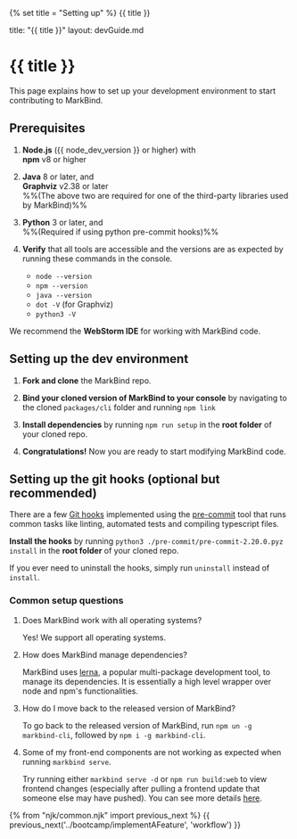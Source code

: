 {% set title = "Setting up" %}
<span id="title" class="d-none">{{ title }}</span>

<frontmatter>
  title: "{{ title }}"
  layout: devGuide.md
</frontmatter>

# {{ title }}

<div class="lead">

This page explains how to set up your development environment to start contributing to MarkBind.
</div>

## Prerequisites

1. **Node.js** ({{ node_dev_version }} or higher) with<br>
   **npm** v8 or higher

1. **Java** 8 or later, and<br>
   **Graphviz** v2.38 or later<br>
   %%(The above two are required for one of the third-party libraries used by MarkBind)%%

1. **Python** 3 or later, and<br>
   %%(Required if using python pre-commit hooks)%%

1. **Verify** that all tools are accessible and the versions are as expected by running these commands in the console.
   * `node --version`
   * `npm --version`
   * `java --version`
   * `dot -V` (for Graphviz)
   * `python3 -V`

<box type="tip" seamless>

We recommend the **WebStorm IDE** for working with MarkBind code.
</box>

## Setting up the dev environment

1. **Fork and clone** the MarkBind repo.

1. **Bind your cloned version of MarkBind to your console** by navigating to the cloned `packages/cli` folder and running `npm link`

1. **Install dependencies** by running
   <popover content="Under the hood, this calls `npm ci` and `npm prepare`">`npm run setup`</popover>
   in the **root folder** of your cloned repo.

1. **Congratulations!** Now you are ready to start modifying MarkBind code.


## Setting up the git hooks (optional but recommended)

There are a few [Git hooks](./workflow.md#git-hooks) implemented using the [pre-commit](https://pre-commit.com/) tool that runs common tasks like linting, automated tests and compiling typescript files.

**Install the hooks** by running `python3 ./pre-commit/pre-commit-2.20.0.pyz install` in the **root folder** of your cloned repo.

If you ever need to uninstall the hooks, simply run `uninstall` instead of `install`.

### Common setup questions

1. Does MarkBind work with all operating systems?

   Yes! We support all operating systems.

1. How does MarkBind manage dependencies?

   MarkBind uses [lerna](https://github.com/lerna/lerna), a popular
   multi-package development tool, to manage its dependencies. It is
   essentially a high level wrapper over node and npm's functionalities.

1. How do I move back to the released version of MarkBind?

   To go back to the released version of MarkBind, run
   `npm un -g markbind-cli`, followed by `npm i -g markbind-cli`.

1. Some of my front-end components are not working as expected when running `markbind serve`.

   Try running either `markbind serve -d` or `npm run build:web` to view frontend changes (especially after pulling a frontend update that someone else may have pushed). You can see more details [here](workflow.md#editing-frontend-features).

{% from "njk/common.njk" import previous_next %}
{{ previous_next('../bootcamp/implementAFeature', 'workflow') }}
